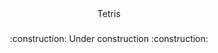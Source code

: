 <div align="center">Tetris</div>

###

<p align="center">:construction: Under construction :construction:</p>
